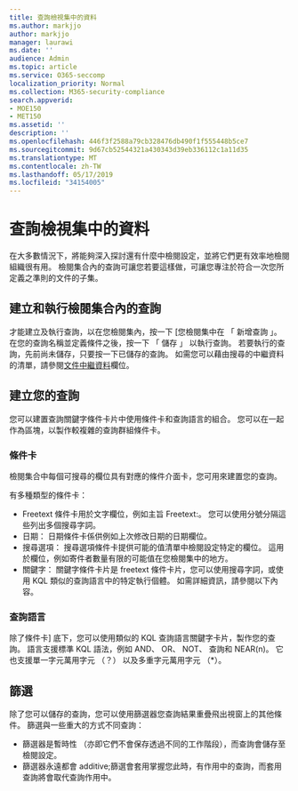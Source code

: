 ```yaml
---
title: 查詢檢視集中的資料
ms.author: markjjo
author: markjjo
manager: laurawi
ms.date: ''
audience: Admin
ms.topic: article
ms.service: O365-seccomp
localization_priority: Normal
ms.collection: M365-security-compliance
search.appverid:
- MOE150
- MET150
ms.assetid: ''
description: ''
ms.openlocfilehash: 446f3f2588a79cb328476db490f1f555448b5ce7
ms.sourcegitcommit: 9d67cb52544321a430343d39eb336112c1a11d35
ms.translationtype: MT
ms.contentlocale: zh-TW
ms.lasthandoff: 05/17/2019
ms.locfileid: "34154005"
---
```

# <a name="query-the-data-in-a-review-set"></a>查詢檢視集中的資料

在大多數情況下，將能夠深入探討還有什麼中檢閱設定，並將它們更有效率地檢閱組織很有用。 檢閱集合內的查詢可讓您若要這樣做，可讓您專注於符合一次您所定義之準則的文件的子集。

## <a name="creating-and-running-a-query-within-a-review-set"></a>建立和執行檢閱集合內的查詢

才能建立及執行查詢，以在您檢閱集內，按一下 [您檢閱集中在 「 新增查詢 」。 在您的查詢名稱並定義條件之後，按一下 「 儲存 」 以執行查詢。 若要執行的查詢，先前尚未儲存，只要按一下已儲存的查詢。 如需您可以藉由搜尋的中繼資料的清單，請參閱[文件中繼資料](document-metadata-fields.md)欄位。

## <a name="building-your-query"></a>建立您的查詢

您可以建置查詢關鍵字條件卡片中使用條件卡和查詢語言的組合。 您可以在一起作為區塊，以製作較複雜的查詢群組條件卡。

### <a name="condition-card"></a>條件卡

檢閱集合中每個可搜尋的欄位具有對應的條件介面卡，您可用來建置您的查詢。

有多種類型的條件卡：
- Freetext 條件卡用於文字欄位，例如主旨 Freetext:。 您可以使用分號分隔這些列出多個搜尋字詞。
- 日期： 日期條件卡係供例如上次修改日期的日期欄位。
- 搜尋選項： 搜尋選項條件卡提供可能的值清單中檢閱設定特定的欄位。 這用於欄位，例如寄件者數量有限的可能值在您檢閱集中的地方。
- 關鍵字： 關鍵字條件卡片是 freetext 條件卡片，您可以使用搜尋字詞，或使用 KQL 類似的查詢語言中的特定執行個體。 如需詳細資訊，請參閱以下內容。

### <a name="query-language"></a>查詢語言

除了條件卡] 底下，您可以使用類似的 KQL 查詢語言關鍵字卡片，製作您的查詢。 語言支援標準 KQL 語法，例如 AND、 OR、 NOT、 查詢和 NEAR(n)。 它也支援單一字元萬用字元 （？） 以及多重字元萬用字元 （*）。

## <a name="filter"></a>篩選

除了您可以儲存的查詢，您可以使用篩選器您查詢結果重疊飛出視窗上的其他條件。 篩選與一些重大的方式不同查詢：
- 篩選器是暫時性 （亦即它們不會保存透過不同的工作階段），而查詢會儲存至檢閱設定。
- 篩選器永遠都會 additive;篩選會套用掌握您此時，有作用中的查詢，而套用查詢將會取代查詢作用中。